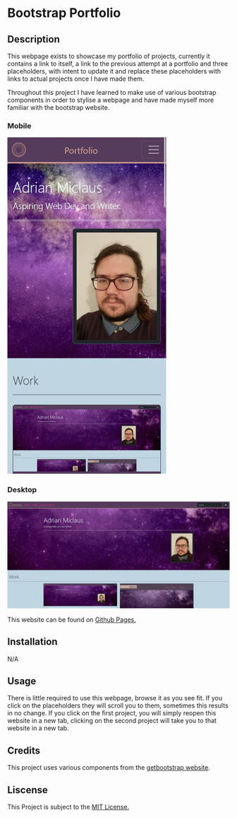 # Bootstrap Portfolio

## Description
This webpage exists to showcase my portfolio of projects, currently it contains a link to itself, a link to the previous attempt at a portfolio and three placeholders, with intent to update it and replace these placeholders with links to actual projects once I have made them.

Throughout this project I have learned to make use of various bootstrap components in order to stylise a webpage and have made myself more familiar with the bootstrap website.

### Mobile

![A screenshot of the mobile view.](assets/images/screenshotMobile.png)

### Desktop

![A screenshot of the desktop view.](assets/images/screenshotDesktop.png)

This website can be found on [Github Pages.](https://applepieorchard.github.io/bootstrap-portfolio/)

## Installation

N/A

## Usage

There is little required to use this webpage, browse it as you see fit. If you click on the placeholders they will scroll you to them, sometimes this results in no change. If you click on the first project, you will simply reopen this website in a new tab, clicking on the second project will take you to that website in a new tab.

## Credits

This project uses various components from the [getbootstrap website](https://getbootstrap.com/).

## Liscense

This Project is subject to the [MIT License.](LICENSE)